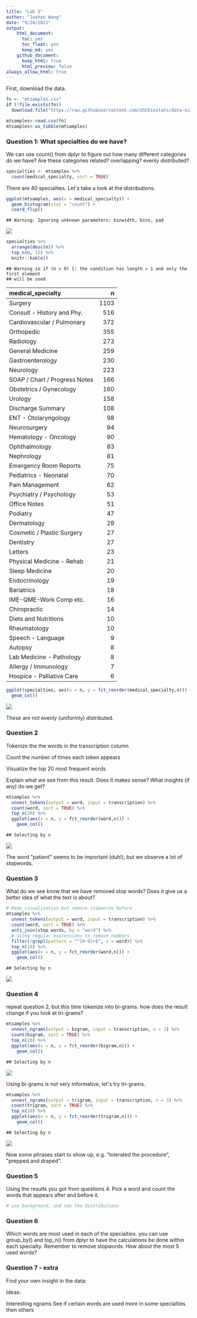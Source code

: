 ```yaml
---
title: "Lab 5"
author: "Juehan Wang"
date: "9/24/2021"
output:
    html_document:
      toc: yes 
      toc_float: yes 
      keep_md: yes
    github_document:
      keep_html: true
      html_preview: false
always_allow_html: true
---
```






First, download the data.


```r
fn <- "mtsamples.csv"
if (!file.exists(fn))
  download.file("https://raw.githubusercontent.com/USCbiostats/data-science-data/master/00_mtsamples/mtsamples.csv", destfile = fn)

mtsamples<-read.csv(fn)
mtsamples<-as_tibble(mtsamples)
```

### Question 1: What specialties do we have?

We can use count() from dplyr to figure out how many different categories do we have? Are these categories related? overlapping? evenly distributed?


```r
specialties <- mtsamples %>%
  count(medical_specialty, sort = TRUE)
```

There are 40 specialties. Let's take a look at the distributions.


```r
ggplot(mtsamples, aes(x = medical_specialty)) +
  geom_histogram(stat = "count") +
  coord_flip()
```

```
## Warning: Ignoring unknown parameters: binwidth, bins, pad
```

![](README_files/figure-html/dist1-1.png)<!-- -->

```r
specialties %>%
  arrange(desc(n)) %>%
  top_n(n, 15) %>%
  knitr::kable()
```

```
## Warning in if (n > 0) {: the condition has length > 1 and only the first element
## will be used
```



|medical_specialty             |    n|
|:-----------------------------|----:|
|Surgery                       | 1103|
|Consult - History and Phy.    |  516|
|Cardiovascular / Pulmonary    |  372|
|Orthopedic                    |  355|
|Radiology                     |  273|
|General Medicine              |  259|
|Gastroenterology              |  230|
|Neurology                     |  223|
|SOAP / Chart / Progress Notes |  166|
|Obstetrics / Gynecology       |  160|
|Urology                       |  158|
|Discharge Summary             |  108|
|ENT - Otolaryngology          |   98|
|Neurosurgery                  |   94|
|Hematology - Oncology         |   90|
|Ophthalmology                 |   83|
|Nephrology                    |   81|
|Emergency Room Reports        |   75|
|Pediatrics - Neonatal         |   70|
|Pain Management               |   62|
|Psychiatry / Psychology       |   53|
|Office Notes                  |   51|
|Podiatry                      |   47|
|Dermatology                   |   29|
|Cosmetic / Plastic Surgery    |   27|
|Dentistry                     |   27|
|Letters                       |   23|
|Physical Medicine - Rehab     |   21|
|Sleep Medicine                |   20|
|Endocrinology                 |   19|
|Bariatrics                    |   18|
|IME-QME-Work Comp etc.        |   16|
|Chiropractic                  |   14|
|Diets and Nutritions          |   10|
|Rheumatology                  |   10|
|Speech - Language             |    9|
|Autopsy                       |    8|
|Lab Medicine - Pathology      |    8|
|Allergy / Immunology          |    7|
|Hospice - Palliative Care     |    6|


```r
ggplot(specialties, aes(x = n, y = fct_reorder(medical_specialty,n))) +
  geom_col()
```

![](README_files/figure-html/dist2-1.png)<!-- -->

These are not evenly (uniformly) distributed.

### Question 2

Tokenize the the words in the transcription column

Count the number of times each token appears

Visualize the top 20 most frequent words

Explain what we see from this result. Does it makes sense? What insights (if any) do we get?


```r
mtsamples %>%
  unnest_tokens(output = word, input = transcription) %>%
  count(word, sort = TRUE) %>%
  top_n(20) %>%
  ggplot(aes(x = n, y = fct_reorder(word,n))) +
    geom_col()
```

```
## Selecting by n
```

![](README_files/figure-html/token-trans-1.png)<!-- -->

The word "patient" seems to be important (duh!), but we observe a lot of stopwords.

### Question 3

What do we see know that we have removed stop words? Does it give us a better idea of what the text is about?


```r
# Redo visualization but remove stopwords before
mtsamples %>%
  unnest_tokens(output = word, input = transcription) %>%
  count(word, sort = TRUE) %>%
  anti_join(stop_words, by = "word") %>%
  # using regular expressions to remove numbers
  filter(!grepl(pattern = "^[0-9]+$", x = word)) %>%
  top_n(20) %>%
  ggplot(aes(x = n, y = fct_reorder(word,n))) +
    geom_col()
```

```
## Selecting by n
```

![](README_files/figure-html/token-trans-wo-stop-1.png)<!-- -->

### Question 4

repeat question 2, but this time tokenize into bi-grams. how does the result change if you look at tri-grams?


```r
mtsamples %>%
  unnest_ngrams(output = bigram, input = transcription, n = 2) %>%
  count(bigram, sort = TRUE) %>%
  top_n(20) %>%
  ggplot(aes(x = n, y = fct_reorder(bigram,n))) +
    geom_col()
```

```
## Selecting by n
```

![](README_files/figure-html/bigram-trans-1.png)<!-- -->

Using bi-grams is not very informative, let's try tri-grams.


```r
mtsamples %>%
  unnest_ngrams(output = trigram, input = transcription, n = 3) %>%
  count(trigram, sort = TRUE) %>%
  top_n(20) %>%
  ggplot(aes(x = n, y = fct_reorder(trigram,n))) +
    geom_col()
```

```
## Selecting by n
```

![](README_files/figure-html/trigram-trans-1.png)<!-- -->

Now some phrases start to show up, e.g. "tolerated the procedure", "prepped and draped".

### Question 5

Using the results you got from questions 4. Pick a word and count the words that appears after and before it.




```r
# use background, and see the distributions
```





### Question 6

Which words are most used in each of the specialties. you can use group_by() and top_n() from dplyr to have the calculations be done within each specialty. Remember to remove stopwords. How about the most 5 used words?







### Question 7 - extra

Find your own insight in the data:

Ideas:

Interesting ngrams
See if certain words are used more in some specialties then others






